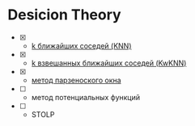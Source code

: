# Desicion Theory

- [x] - [k ближайших соседей (KNN)](KiselyovLabs/readme/KNN.md)
- [x] - [k взвешанных ближайших соседей (KwKNN)](KiselyovLabs/readme/KwKNN.md)
- [x] - [метод парзеноского окна](KiselyovLabs/readme/PW.md)
- [ ] - метод потенциальных функций
- [ ] - STOLP

